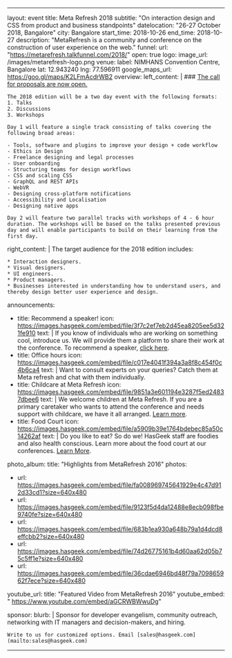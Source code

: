 ---
layout: event
title: Meta Refresh 2018
subtitle: "On interaction design and CSS from product and business standpoints"
datelocation: "26-27 October 2018, Bangalore"
city: Bangalore
start_time: 2018-10-26
end_time: 2018-10-27
description: "MetaRefresh is a community and conference on the construction of user experience on the web."
funnel:
  url: "https://metarefresh.talkfunnel.com/2018/"
  open: true
logo:
  image_url: /images/metarefresh-logo.png
venue:
  label: NIMHANS Convention Centre, Bangalore
  lat: 12.943240
  lng: 77.596911
  google_maps_url: https://goo.gl/maps/K2LFmAcdrWB2
overview:
  left_content: |
    ### [The call for proposals are now open.](#sections)
       
    The 2018 edition will be a two day event with the following formats:
    1. Talks
    2. Discussions
    3. Workshops
    
    Day 1 will feature a single track consisting of talks covering the following broad areas:
    
    - Tools, software and plugins to improve your design + code workflow
    - Ethics in Design
    - Freelance designing and legal processes
    - User onboarding
    - Structuring teams for design workflows
    - CSS and scaling CSS
    - GraphQL and REST APIs
    - WebVR
    - Designing cross-platform notifications
    - Accessibility and Localisation
    - Designing native apps 
    
    Day 2 will feature two parallel tracks with workshops of 4 - 6 hour duration. The workshops will be based on the talks presented previous day and will enable participants to build on their learning from the first day.
    
    
  right_content: |
    The target audience for the 2018 edition includes:

    * Interaction designers.
    * Visual designers.
    * UI engineers.
    * Product managers.
    * Businesses interested in understanding how to understand users, and thereby design better user experience and design.

announcements:
- title: Recommend a speaker!
  icon: https://images.hasgeek.com/embed/file/3f7c2ef7eb2d45ea8205ee5d321fe910
  text: |
    If you know of individuals who are working on something cool, introduce us. We will provide them a platform to share their work at the conference. To recommend a speaker, [click here](mailto:info@hasgeek.com).
- title: Office hours
  icon: https://images.hasgeek.com/embed/file/c017e4041f394a3a8f8c454f0c4b6ca4
  text: |
    Want to consult experts on your queries? Catch them at Meta refresh and chat with them individually.
- title: Childcare at Meta Refresh
  icon: https://images.hasgeek.com/embed/file/9851a3e601194e3287f5ed24837dbee6
  text: |
    We welcome children at Meta Refresh. If you are a primary caretaker who wants to attend the conference and needs support with childcare, we have it all arranged. [Learn more](https://medium.com/hasgeek/we-have-childcare-facilities-droidconin-and-all-hasgeek-conferences-going-forward-70d520762a11).
- title: Food Court
  icon: https://images.hasgeek.com/embed/file/a5909b39e1764bdebec85a50c14262af
  text: |
    Do you like to eat? So do we! HasGeek staff are foodies and also health conscious. Learn more about the food court at our conferences. [Learn More](https://medium.com/@jyothsna/unravel-the-mystery-of-the-food-court-91ca62f3333f).

photo_album:
  title: "Highlights from MetaRefresh 2016"
  photos:
  - url: https://images.hasgeek.com/embed/file/fa008969745641929e4c47d912d33cd1?size=640x480
  - url: https://images.hasgeek.com/embed/file/9123f5d4da12488e8ecb098fbe9740fe?size=640x480
  - url: https://images.hasgeek.com/embed/file/683b1ea930a648b79a1d4dcd8effcbb2?size=640x480
  - url: https://images.hasgeek.com/embed/file/74d26775161b4d60aa62d05b75c5ff1e?size=640x480
  - url: https://images.hasgeek.com/embed/file/36cdae6946bd48f79a709865962f7ece?size=640x480

youtube_url:
    title: "Featured Video from MetaRefresh 2016"
    youtube_embed: " https://www.youtube.com/embed/aGCRWBWwuDg"

sponsor:
  blurb: |
    Sponsor for developer evangelism, community outreach, networking with IT managers and decision-makers, and hiring.

    Write to us for customized options. Email [sales@hasgeek.com](mailto:sales@hasgeek.com)
 ---
